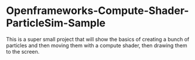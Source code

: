 # Openframeworks-Compute-Shader-ParticleSim-Sample

This is a super small project that will show the basics of creating a bunch of particles and then moving them with a compute shader, then drawing them to the screen.
